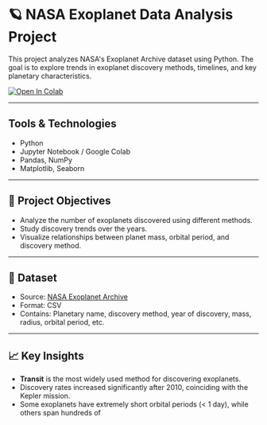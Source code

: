 # 🪐 NASA Exoplanet Data Analysis Project

This project analyzes NASA's Exoplanet Archive dataset using Python. The goal is to explore trends in exoplanet discovery methods, timelines, and key planetary characteristics.

[![Open In Colab](https://colab.research.google.com/assets/colab-badge.svg)](https://drive.google.com/file/d/1_1nUJrWUtDPcg2zcgDiKelo_Kk6GikOn/view?usp=drive_link)

---

##  Tools & Technologies

- Python
- Jupyter Notebook / Google Colab
- Pandas, NumPy
- Matplotlib, Seaborn

---

## 📌 Project Objectives

- Analyze the number of exoplanets discovered using different methods.
- Study discovery trends over the years.
- Visualize relationships between planet mass, orbital period, and discovery method.

---

## 🧪 Dataset

- Source: [NASA Exoplanet Archive](https://exoplanetarchive.ipac.caltech.edu/)
- Format: CSV
- Contains: Planetary name, discovery method, year of discovery, mass, radius, orbital period, etc.

---

## 📈 Key Insights

- **Transit** is the most widely used method for discovering exoplanets.
- Discovery rates increased significantly after 2010, coinciding with the Kepler mission.
- Some exoplanets have extremely short orbital periods (< 1 day), while others span hundreds of

